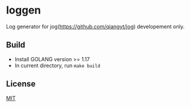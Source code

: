 # loggen

Log generator for jog(https://github.com/qiangyt/jog) developement only.

## Build

   *  Install GOLANG version >= 1.17
   *  In current directory, run `make build`

## License

[MIT](/LICENSE)
